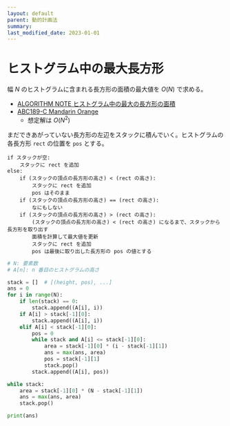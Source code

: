 ```yaml
---
layout: default
parent: 動的計画法
summary: 
last_modified_date: 2023-01-01
---
```


# ヒストグラム中の最大長方形

幅 $N$ のヒストグラムに含まれる長方形の面積の最大値を $O(N)$ で求める。

- [ALGORITHM NOTE ヒストグラム中の最大の長方形の面積](http://algorithms.blog55.fc2.com/blog-entry-132.html)
- [ABC189-C Mandarin Orange](https://atcoder.jp/contests/abc189/tasks/abc189_c)
    - 想定解は $O(N^2)$

まだできあがっていない長方形の左辺をスタックに積んでいく。ヒストグラムの各長方形 `rect` の位置を `pos` とする。

```
if スタックが空:
    スタックに rect を追加
else:
    if (スタックの頂点の長方形の高さ) < (rect の高さ):
        スタックに rect を追加
        pos はそのまま
    if (スタックの頂点の長方形の高さ) == (rect の高さ):
        なにもしない
    if (スタックの頂点の長方形の高さ) > (rect の高さ):
        (スタックの頂点の長方形の高さ) < (rect の高さ) になるまで、スタックから長方形を取り出す
        面積を計算して最大値を更新
        スタックに rect を追加
        pos は最後に取り出した長方形の pos の値とする
```

```python
# N: 要素数
# A[n]: n 番目のヒストグラムの高さ

stack = []  # [(height, pos), ...]
ans = 0
for i in range(N):
    if len(stack) == 0:
        stack.append((A[i], i))
    if A[i] > stack[-1][0]:
        stack.append((A[i], i))
    elif A[i] < stack[-1][0]:
        pos = 0
        while stack and A[i] <= stack[-1][0]:
            area = stack[-1][0] * (i - stack[-1][1])
            ans = max(ans, area)
            pos = stack[-1][1]
            stack.pop()
        stack.append((A[i], pos))

while stack:
    area = stack[-1][0] * (N - stack[-1][1])
    ans = max(ans, area)
    stack.pop()

print(ans)
```